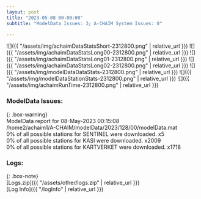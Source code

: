 ```yaml
---
layout: post
title: "2023-05-08 00:00:00"
subtitle: "ModelData Issues: 3; A-CHAIM System Issues: 0"

---
```


![]({{ "/assets/img/achaimDataStatsShort-2312800.png" | relative_url }})
![]({{ "/assets/img/achaimDataStatsLong00-2312800.png" | relative_url }})
![]({{ "/assets/img/achaimDataStatsLong01-2312800.png" | relative_url }})
![]({{ "/assets/img/achaimDataStatsLong02-2312800.png" | relative_url }})
![]({{ "/assets/img/modelDataDataStats-2312800.png" | relative_url }})
![]({{ "/assets/img/modelDataStationStats-2312800.png" | relative_url }})
![]({{ "/assets/img/achaimRunTime-2312800.png" | relative_url }})


### ModelData Issues:  
  
{: .box-warning}  
 ModelData report for 08-May-2023 00:15:08   
 /home2/achaim1/A-CHAIM/modelData/2023/128/00/modelData.mat   
 0% of all possible stations for SENTINEL were downloaded. x5   
 0% of all possible stations for KASI were downloaded. x2009   
 0% of all possible stations for KARTVERKET were downloaded. x1718   
  


### Logs:  
  
{: .box-note}  
[Logs.zip]({{ "/assets/other/logs.zip" | relative_url }})  
[Log Info]({{ "/logInfo" | relative_url }})  
